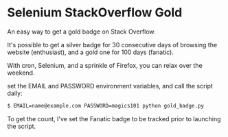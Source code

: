 # Selenium StackOverflow Gold

An easy way to get a gold badge on Stack Overflow.

It's possible to get a silver badge for 30 consecutive days of browsing the
website (enthusiast), and a gold one for 100 days (fanatic).

With cron, Selenium, and a sprinkle of Firefox, you can relax over the weekend.

set the EMAIL and PASSWORD environment variables, and call the script daily:

```bash
$ EMAIL=name@example.com PASSWORD=magics101 python gold_badge.py
```

To get the count, I've set the Fanatic badge to be tracked prior to launching
the script.
